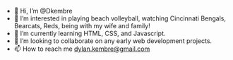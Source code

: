 - 👋 Hi, I’m @Dkembre
- 👀 I’m interested in playing beach volleyball, watching Cincinnati Bengals, Bearcats, Reds, being with my wife and family!
- 🌱 I’m currently learning HTML, CSS, and Javascript.
- 💞️ I’m looking to collaborate on any early web development projects.
- 📫 How to reach me dylan.kembre@gmail.com

<!---
Dkembre/Dkembre is a ✨ special ✨ repository because its `README.md` (this file) appears on your GitHub profile.
You can click the Preview link to take a look at your changes.
--->
